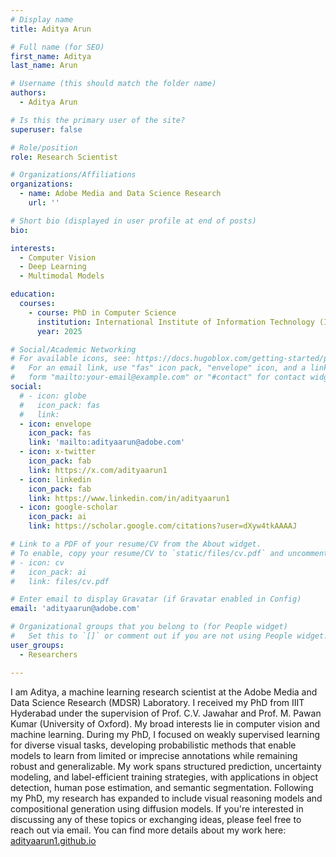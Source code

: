 ```yaml
---
# Display name
title: Aditya Arun

# Full name (for SEO)
first_name: Aditya
last_name: Arun

# Username (this should match the folder name)
authors:
  - Aditya Arun

# Is this the primary user of the site?
superuser: false

# Role/position
role: Research Scientist

# Organizations/Affiliations
organizations:
  - name: Adobe Media and Data Science Research
    url: ''

# Short bio (displayed in user profile at end of posts)
bio: 

interests:
  - Computer Vision
  - Deep Learning
  - Multimodal Models

education:
  courses:
    - course: PhD in Computer Science
      institution: International Institute of Information Technology (IIIT), Hyderabad
      year: 2025

# Social/Academic Networking
# For available icons, see: https://docs.hugoblox.com/getting-started/page-builder/#icons
#   For an email link, use "fas" icon pack, "envelope" icon, and a link in the
#   form "mailto:your-email@example.com" or "#contact" for contact widget.
social:
  # - icon: globe
  #   icon_pack: fas
  #   link: 
  - icon: envelope
    icon_pack: fas
    link: 'mailto:adityaarun@adobe.com'
  - icon: x-twitter
    icon_pack: fab
    link: https://x.com/adityaarun1
  - icon: linkedin
    icon_pack: fab
    link: https://www.linkedin.com/in/adityaarun1
  - icon: google-scholar
    icon_pack: ai
    link: https://scholar.google.com/citations?user=dXyw4tkAAAAJ

# Link to a PDF of your resume/CV from the About widget.
# To enable, copy your resume/CV to `static/files/cv.pdf` and uncomment the lines below.
# - icon: cv
#   icon_pack: ai
#   link: files/cv.pdf

# Enter email to display Gravatar (if Gravatar enabled in Config)
email: 'adityaarun@adobe.com'

# Organizational groups that you belong to (for People widget)
#   Set this to `[]` or comment out if you are not using People widget.
user_groups:
  - Researchers

---
```

I am Aditya, a machine learning research scientist at the Adobe Media and Data Science Research (MDSR) Laboratory. I received my PhD from IIIT Hyderabad under the supervision of Prof. C.V. Jawahar and Prof. M. Pawan Kumar (University of Oxford). My broad interests lie in computer vision and machine learning. During my PhD, I focused on weakly supervised learning for diverse visual tasks, developing probabilistic methods that enable models to learn from limited or imprecise annotations while remaining robust and generalizable. My work spans structured prediction, uncertainty modeling, and label-efficient training strategies, with applications in object detection, human pose estimation, and semantic segmentation. Following my PhD, my research has expanded to include visual reasoning models and compositional generation using diffusion models. If you're interested in discussing any of these topics or exchanging ideas, please feel free to reach out via email. You can find more details about my work here: [adityaarun1.github.io](https://adityaarun1.github.io)